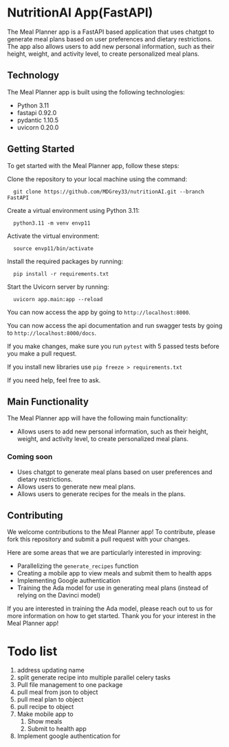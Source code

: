 # NutritionAI App(FastAPI)

The Meal Planner app is a FastAPI based application that uses chatgpt to generate meal plans based on user preferences and dietary restrictions. 
The app also allows users to add new personal information, such as their height, weight, and activity level, to create personalized meal plans.

## Technology
The Meal Planner app is built using the following technologies:

- Python 3.11
- fastapi 0.92.0
- pydantic 1.10.5
- uvicorn 0.20.0

## Getting Started
To get started with the Meal Planner app, follow these steps:

Clone the repository to your local machine using the command:

      git clone https://github.com/MDGrey33/nutritionAI.git --branch FastAPI 

Create a virtual environment using Python 3.11:

      python3.11 -m venv envp11

Activate the virtual environment:

      source envp11/bin/activate

Install the required packages by running:

      pip install -r requirements.txt

Start the Uvicorn server by running:

      uvicorn app.main:app --reload

You can now access the app by going to `http://localhost:8000`.

You can now access the api documentation and run swagger tests by going to `http://localhost:8000/docs`.

If you make changes, make sure you run `pytest` with 5 passed tests before you make a pull request. 

If you install new libraries use `pip freeze > requirements.txt `

If you need help, feel free to ask.

## Main Functionality

The Meal Planner app will have the following main functionality:

- Allows users to add new personal information, such as their height, weight, and activity level, to create personalized meal plans.
### Coming soon
- Uses chatgpt to generate meal plans based on user preferences and dietary restrictions.
- Allows users to generate new meal plans.
- Allows users to generate recipes for the meals in the plans.

## Contributing

We welcome contributions to the Meal Planner app! To contribute, please fork this repository and submit a pull request with your changes.

Here are some areas that we are particularly interested in improving:

- Parallelizing the `generate_recipes` function
- Creating a mobile app to view meals and submit them to health apps
- Implementing Google authentication
- Training the Ada model for use in generating meal plans (instead of relying on the Davinci model)

If you are interested in training the Ada model, please reach out to us for more information on how to get started. Thank you for your interest in the Meal Planner app!

# Todo list

1. address updating name
2. split generate recipe into multiple parallel celery tasks
3. Pull file management to one package
4. pull meal from json to object
5. pull meal plan to object
6. pull recipe to object
7. Make mobile app to
   1. Show meals 
   2. Submit to health app
8. Implement google authentication for

